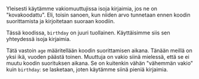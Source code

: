 Yleisesti käytämme vakiomuuttujissa isoja kirjaimia, jos ne on "kovakoodattu". Eli, toisin sanoen, kun niiden arvo tunnetaan ennen koodin suorittamista ja kirjoitetaan suoraan koodiin. 

Tässä koodissa, `birthday` on juuri tuollainen. Käyttäisimme siis sen yhteydessä isoja kirjaimia.

Tätä vastoin `age` määritellään koodin suorittamisen aikana. Tänään meillä on yksi ikä, vuoden päästä toinen. Muuttuja on vakio siinä mielessä, että se ei muutu koodin suorituksen aikana. Se on kuitenkin vähän "vähemmän vakio" kuin `birthday`: se lasketaan, joten käytämme siinä pieniä kirjaimia.
